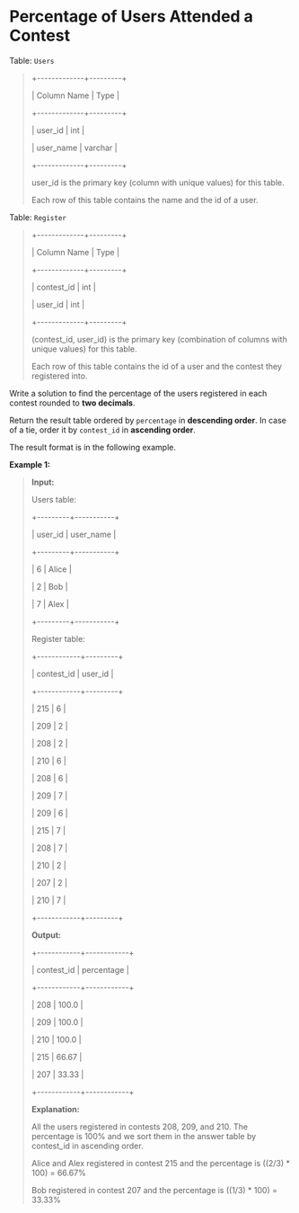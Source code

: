 # Percentage of Users Attended a Contest

Table: <code>Users</code>
>
> +-------------+---------+
>
> | Column Name | Type    |
>
> +-------------+---------+
>
> | user_id     | int     |
>
> | user_name   | varchar |
>
> +-------------+---------+
>
> user_id is the primary key (column with unique values) for this table.
>
> Each row of this table contains the name and the id of a user.


Table: <code>Register</code>
>
> +-------------+---------+
>
> | Column Name | Type    |
>
> +-------------+---------+
>
> | contest_id  | int     |
>
> | user_id     | int     |
>
> +-------------+---------+
>
> (contest_id, user_id) is the primary key (combination of columns with unique values) for this table.
>
> Each row of this table contains the id of a user and the contest they registered into.


Write a solution to find the percentage of the users registered in each contest rounded to **two decimals**.

Return the result table ordered by <code>percentage</code> in **descending order**. In case of a tie, order it by <code>contest_id</code> in **ascending order**.

The result format is in the following example.


**Example 1:**
>
> **Input:**
>
> Users table:
>
> +---------+-----------+
>
> | user_id | user_name |
>
> +---------+-----------+
>
> | 6       | Alice     |
>
> | 2       | Bob       |
>
> | 7       | Alex      |
>
> +---------+-----------+
>
> Register table:
>
> +------------+---------+
>
> | contest_id | user_id |
>
> +------------+---------+
>
> | 215        | 6       |
>
> | 209        | 2       |
>
> | 208        | 2       |
>
> | 210        | 6       |
>
> | 208        | 6       |
>
> | 209        | 7       |
>
> | 209        | 6       |
>
> | 215        | 7       |
>
> | 208        | 7       |
>
> | 210        | 2       |
>
> | 207        | 2       |
>
> | 210        | 7       |
>
> +------------+---------+
>
> **Output:**
>
> +------------+------------+
>
> | contest_id | percentage |
>
> +------------+------------+
>
> | 208        | 100.0      |
>
> | 209        | 100.0      |
>
> | 210        | 100.0      |
>
> | 215        | 66.67      |
>
> | 207        | 33.33      |
>
> +------------+------------+
>
> **Explanation:**
>
> All the users registered in contests 208, 209, and 210. The percentage is 100% and we sort them in the answer table by contest_id in ascending order.
>
> Alice and Alex registered in contest 215 and the percentage is ((2/3) * 100) = 66.67%
>
> Bob registered in contest 207 and the percentage is ((1/3) * 100) = 33.33%
